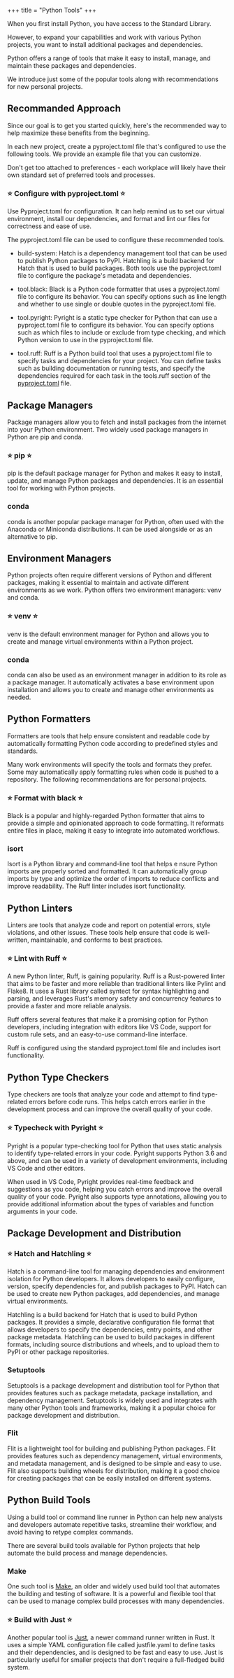 +++
title = "Python Tools"
+++

When you first install Python, you have access to the Standard Library. 

However, to expand your capabilities and work with various Python projects, 
you want to install additional packages and dependencies.

Python offers a range of tools that make it easy to install, manage, 
and maintain these packages and dependencies.

We introduce just some of the popular tools along with recommendations for new
personal projects. 

## Recommanded Approach

Since our goal is to get you started quickly, here's the recommended way
to help maximize these benefits from the beginning. 

In each new project, create a pyproject.toml file that's configured to use the 
following tools. We provide an example file that you can customize. 

Don't get too attached to preferences - each workplace will likely have their
own standard set of preferred tools and processes. 

### ⭐ Configure with pyproject.toml ⭐

Use Pyproject.toml for configuration. 
It can help remind us to set our virtual environment,
 install our dependencies, 
 and format and lint our files for correctness and ease of use.

The pyproject.toml file can be used to configure these recommended tools. 

- build-system: Hatch is a dependency management tool that can be used to publish Python packages to PyPI. Hatchling is a build backend for Hatch that is used to build packages. Both tools use the pyproject.toml file to configure the package's metadata and dependencies.

- tool.black: Black is a Python code formatter that uses a pyproject.toml file to configure its behavior. You can specify options such as line length and whether to use single or double quotes in the pyproject.toml file.

- tool.pyright: Pyright is a static type checker for Python that can use a pyproject.toml file to configure its behavior. You can specify options such as which files to include or exclude from type checking, and which Python version to use in the pyproject.toml file.

- tool.ruff: Ruff is a Python build tool that uses a pyproject.toml file to specify tasks and dependencies for your project. You can define tasks such as building documentation or running tests, and specify the dependencies required for each task 
in the tools.ruff section of the 
[pyproject.toml](https://beta.ruff.rs/docs/configuration/#using-pyprojecttoml) file.

## Package Managers 

Package managers allow you to fetch and install packages from the 
internet into your Python environment. Two widely used package managers in Python are pip and conda.

### ⭐ pip ⭐

pip is the default package manager for Python and makes it easy to 
install, update, and manage Python packages and dependencies. 
It is an essential tool for working with Python projects.

### conda

conda is another popular package manager for Python, 
often used with the Anaconda or Miniconda distributions. 
It can be used alongside or as an alternative to pip.

## Environment Managers

Python projects often require different versions of Python and different 
packages, making it essential to maintain and activate different environments 
as we work. Python offers two environment managers: venv and conda.

### ⭐ venv ⭐

venv is the default environment manager for Python and allows you 
to create and manage virtual environments within a Python project.

### conda

conda can also be used as an environment manager in addition to its role 
as a package manager. 
It automatically activates a base environment upon installation and 
allows you to create and manage other environments as needed.

## Python Formatters

Formatters are tools that help ensure consistent 
and readable code by automatically formatting 
Python code according to predefined styles and standards.

Many work environments will specify the tools and formats they prefer. 
Some may automatically apply formatting rules when 
code is pushed to a repository. 
The following recommendations are for personal projects.

### ⭐ Format with black ⭐

Black is a popular and highly-regarded Python formatter that aims 
to provide a simple and opinionated approach to code formatting. 
It reformats entire files in place, making it easy to integrate 
into automated workflows.

### isort

Isort is a Python library and command-line tool that helps e
nsure Python imports are properly sorted and formatted. 
It can automatically group imports by type and 
optimize the order of imports to reduce conflicts and improve readability.
The Ruff linter includes isort functionality. 

## Python Linters

Linters are tools that analyze code and report on potential errors, 
style violations, and other issues. 
These tools help ensure that code is well-written, maintainable, 
and conforms to best practices.

### ⭐ Lint with Ruff ⭐

A new Python linter, Ruff, is gaining popularity. 
Ruff is a Rust-powered linter that aims to be faster 
and more reliable than traditional linters like Pylint and Flake8. 
It uses a Rust library called syntect for syntax highlighting 
and parsing, and leverages Rust's memory safety and concurrency 
features to provide a faster and more reliable analysis.

Ruff offers several features 
that make it a promising option for Python developers, 
including integration with editors like VS Code, 
support for custom rule sets, and an easy-to-use command-line interface.

Ruff is configured using the standard pyproject.toml file and includes isort
functionality. 

## Python Type Checkers

Type checkers are tools that analyze your code and attempt 
to find type-related errors before code runs. 
This helps catch errors earlier in the development process 
and can improve the overall quality of your code.

### ⭐ Typecheck with Pyright  ⭐

Pyright is a popular type-checking tool for Python 
that uses static analysis to identify type-related 
errors in your code. 
Pyright supports Python 3.6 and above, 
and can be used in a variety of development environments, 
including VS Code and other editors.

When used in VS Code, Pyright provides real-time feedback 
and suggestions as you code, 
helping you catch errors and improve the overall quality of your code. 
Pyright also supports type annotations, allowing you to provide 
additional information about the types of variables and 
function arguments in your code.

## Package Development and Distribution

### ⭐ Hatch and Hatchling ⭐

Hatch is a command-line tool for managing dependencies and environment isolation for Python developers. It allows developers to easily configure, version, specify dependencies for, and publish packages to PyPI. Hatch can be used to create new Python packages, add dependencies, and manage virtual environments.

Hatchling is a build backend for Hatch that is used to build Python packages. It provides a simple, declarative configuration file format that allows developers to specify the dependencies, entry points, and other package metadata. Hatchling can be used to build packages in different formats, including source distributions and wheels, and to upload them to PyPI or other package repositories.

### Setuptools

Setuptools is a package development and distribution tool for Python 
that provides features such as package metadata, package installation, 
and dependency management. 
Setuptools is widely used and integrates with many other Python tools 
and frameworks, making it a popular choice for package 
development and distribution.

### Flit

Flit is a lightweight tool for building and publishing Python packages. 
Flit provides features such as dependency management, 
virtual environments, and metadata management, 
and is designed to be simple and easy to use. 
Flit also supports building wheels for distribution,
 making it a good choice for creating packages that can be easily 
 installed on different systems.

## Python Build Tools

Using a build tool or command line runner in Python 
can help new analysts and developers automate repetitive tasks, 
streamline their workflow, and avoid having to retype complex commands. 

There are several build tools available for Python projects that help 
automate the build process and manage dependencies. 

### Make

One such tool is [Make](https://en.wikipedia.org/wiki/Make_(software)), 
an older and widely used 
build tool that automates the building and testing of software. 
It is a powerful and flexible tool that can be used 
to manage complex build processes with many dependencies.

### ⭐ Build with Just ⭐

Another popular tool is [Just](https://github.com/casey/just), 
a newer command runner written in Rust. 
It uses a simple YAML configuration file called justfile.yaml 
to define tasks and their dependencies, 
and is designed to be fast and easy to use. 
Just is particularly useful for smaller projects 
that don't require a full-fledged build system.

